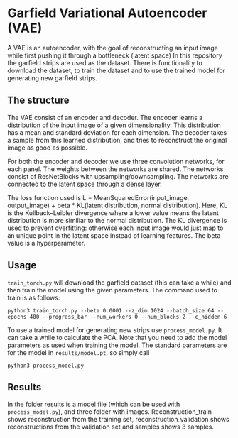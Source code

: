 # Garfield Variational Autoencoder (VAE)

A VAE is an autoencoder, with the goal of reconstructing an input image while first pushing it through a bottleneck (latent space)
In this repository the garfield strips are used as the dataset.
There is functionality to download the dataset, to train the dataset and to use the trained model for generating new garfield strips.

## The structure

The VAE consist of an encoder and decoder.
The encoder learns a distribution of the input image of a given dimensionality.
This distribution has a mean and standard deviation for each dimension.
The decoder takes a sample from this learned distribution, and tries to reconstruct the original image as good as possible.

For both the encoder and decoder we use three convolution networks, for each panel.
The weights between the networks are shared.
The networks consist of ResNetBlocks with upsampling/downsampling.
The networks are connected to the latent space through a dense layer.

The loss function used is L = MeanSquaredError(input_image, output_image) + beta * KL(latent distribution, normal distribution).
Here, KL is the Kullback–Leibler divergence where a lower value means the latent distribution is more similiar to the normal distribution.
The KL divergence is used to prevent overfitting: otherwise each input image would just map to an unique point in the latent space instead of learning features.
The beta value is a hyperparameter.

## Usage

`train_torch.py` will download the garfield dataset (this can take a while) and then train the model using the given parameters.
The command used to train is as follows:

`python3 train_torch.py --beta 0.0001 --z_dim 1024 --batch_size 64 --epochs 400 --progress_bar --num_workers 0 --num_blocks 2 --c_hidden 6`

To use a trained model for generating new strips use `process_model.py`. It can take a while to calculate the PCA.
Note that you need to add the model parameters as used when training the model.
The standard parameters are for the model in `results/model.pt`, so simply call

`python3 process_model.py`

## Results

In the folder results is a model file (which can be used with `process_model.py`), and three folder with images.
Reconstruction_train shows reconstruction from the training set, reconstruction_validation shows reconstructions from the validation set and samples shows 3 samples.
